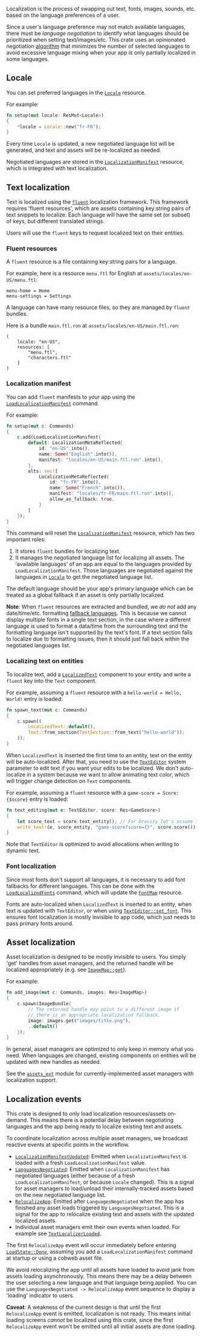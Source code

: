 Localization is the process of swapping out text, fonts, images, sounds, etc. based on the language preferences of a user.

Since a user's language preference may not match available languages, there must be *language negotiation* to identify what languages should be prioritized when setting text/images/etc. This crate uses an opinionated negotiation [algorithm](bevy_cobweb_ui::prelude::LocalizationManifest::negotiated) that minimizes the number of selected languages to avoid excessive language mixing when your app is only partially localized in some languages.


## Locale

You can set preferred languages in the [`Locale`](bevy_cobweb_ui::prelude::Locale) resource.

For example:
```rust
fn setup(mut locale: ResMut<Locale>)
{
    *locale = Locale::new("fr-FR");
}
```

Every time `Locale` is updated, a new negotiated language list will be generated, and text and assets will be re-localized as needed.

Negotiated languages are stored in the [`LocalizationManifest`](bevy_cobweb_ui::prelude::LocalizationManifest) resource, which is integrated with text localization.


## Text localization

Text is localized using the [`fluent`](https://projectfluent.org/) localization framework. This framework requires 'fluent resources', which are assets containing key:string pairs of text snippets to localize. Each language will have the same set (or subset) of keys, but different translated strings.

Users will use the `fluent` keys to request localized text on their entities.

### Fluent resources

A `fluent` resource is a file containing key:string pairs for a language.

For example, here is a resource `menu.ftl` for English at `assets/locales/en-US/menu.ftl`:
```
menu-home = Home
menu-settings = Settings
```

A language can have many resource files, so they are managed by `fluent` bundles.

Here is a bundle `main.ftl.ron` at `assets/locales/en-US/main.ftl.ron`:
```ron
(
    locale: "en-US",
    resources: [
        "menu.ftl",
        "characters.ftl"
    ]
)
```

### Localization manifest

You can add `fluent` manifests to your app using the [`LoadLocalizationManifest`](bevy_cobweb_ui::prelude::LoadLocalizationManifest) command.

For example:
```rust
fn setup(mut c: Commands)
{
    c.add(LoadLocalizationManifest{
        default: LocalizationMetaReflected{
            id: "en-US".into(),
            name: Some("English".into()),
            manifest: "locales/en-US/main.ftl.ron".into(),
        },
        alts: vec![
            LocalizationMetaReflected{
                id: "fr-FR".into(),
                name: Some("French".into()),
                manifest: "locales/fr-FR/main.ftl.ron".into(),
                allow_as_fallback: true,
            }
        ]
    });
}
```

This command will reset the [`LocalizationManifest`](bevy_cobweb_ui::prelude::LocalizationManifest) resource, which has two important roles:
1. It stores `fluent` bundles for localizing text.
2. It manages the negotiated language list for localizing all assets. The 'available languages' of an app are equal to the languages provided by `LoadLocalizationManifest`. Those languages are negotiated against the languages in [`Locale`](bevy_cobweb_ui::prelude::Locale) to get the negotiated language list.

The default language should be your app's primary language which can be treated as a global fallback if an asset is only partially localized.

**Note**: When `fluent` resources are extracted and bundled, we *do not* add any date/time/etc. formatting [fallback languages](https://docs.rs/fluent/0.16.1/fluent/bundle/struct.FluentBundle.html#locale-fallback-chain). This is because we cannot display multiple fonts in a single text section, in the case where a different language is used to format a data/time from the surrounding text and the formatting language isn't supported by the text's font. If a text section fails to localize due to formatting issues, then it should just fall back within the negotiated languages list.

### Localizing text on entities

To localize text, add a [`LocalizedText`](bevy_cobweb_ui::prelude::LocalizedText) component to your entity and write a `fluent` key into the `Text` component.

For example, assuming a `fluent` resource with a `hello-world = Hello, World!` entry is loaded:
```rust
fn spawn_text(mut c: Commands)
{
    c.spawn((
        LocalizedText::default(),
        Text::from_section(TextSection::from_text("hello-world"));
    ));
}
```

When `LocalizedText` is inserted the first time to an entity, text on the entity will be auto-localized. After that, you need to use the [`TextEditor`](bevy_cobweb_ui::prelude::TextEditor) system parameter to edit text if you want your edits to be localized. We don't auto-localize in a system because we want to allow animating text color, which will trigger change detection on `Text` components.

For example, assuming a `fluent` resource with a `game-score = Score: {$score}` entry is loaded:
```rust
fn text_editing(mut e: TextEditor, score: Res<GameScore>)
{
    let score_text = score.text_entity(); // For brevity let's assume the entity is in here.
    write_text!(e, score_entity, "game-score?score={}", score.score());
}
```

Note that `TextEditor` is optimized to avoid allocations when writing to dynamic text.

### Font localization

Since most fonts don't support all languages, it is necessary to add font fallbacks for different languages. This can be done with the [`LoadLocalizedFonts`](bevy_cobweb_ui::prelude::LoadLocalizedFonts) command, which will update the [`FontMap`](bevy_cobweb_ui::prelude::FontMap) resource.

Fonts are auto-localized when `LocalizedText` is inserted to an entity, when text is updated with `TextEditor`, or when using [`TextEditor::set_font`](bevy_cobweb_ui::prelude::TextEditor::set_font). This ensures font localization is mostly invisible to app code, which just needs to pass primary fonts around.


## Asset localization

Asset localization is designed to be mostly invisible to users. You simply 'get' handles from asset managers, and the returned handle will be localized appropriately (e.g. see [`ImageMap::get`](bevy_cobweb_ui::prelude::ImageMap::get)).

For example:
```rust
fn add_image(mut c: Commands, images: Res<ImageMap>)
{
    c.spawn(ImageBundle{
        // The returned handle may point to a different image if
        // there is an appropriate localization fallback.
        image: images.get("images/title.png"),
        ..default()
    });
}
```

In general, asset managers are optimized to only keep in memory what you need. When languages are changed, existing components on entities will be updated with new handles as needed.

See the [`assets_ext`](bevy_cobweb_ui::assets_ext) module for currently-implemented asset managers with localization support.


## Localization events

This crate is designed to only load localization resources/assets on-demand. This means there is a potential delay between negotiating languages and the app being ready to localize existing text and assets.

To coordinate localization across multiple asset managers, we broadcast reactive events at specific points in the workflow.

- [`LocalizationManifestUpdated`](bevy_cobweb_ui::prelude::LocalizationManifestUpdated): Emitted when `LocalizationManifest` is loaded with a fresh `LoadLocalizationManifest` value.
- [`LanguagesNegotiated`](bevy_cobweb_ui::prelude::LanguagesNegotiated): Emitted when `LocalizationManifest` has negotiated languages (either because of a fresh `LoadLocalizationManifest`, or because `Locale` changed). This is a signal for asset managers to load/unload their internally-tracked assets based on the new negotiated language list.
- [`RelocalizeApp`](bevy_cobweb_ui::prelude::RelocalizeApp): Emitted after `LanguagesNegotiated` when the app has finished any asset loads triggered by `LanguagesNegotiated`. This is a signal for the app to relocalize existing text and assets with the updated localized assets.
- Individual asset managers emit their own events when loaded. For example see [`TextLocalizerLoaded`](bevy_cobweb_ui::prelude::TextLocalizerLoaded).

The first `RelocalizeApp` event will occur immediately before entering [`LoadState::Done`](bevy_cobweb_ui::prelude::LoadState::Done), assuming you add a `LoadLocalizationManifest` command at startup or using a cobweb asset file.

We avoid relocalizing the app until all assets have loaded to avoid jank from assets loading asynchronously. This means there may be a delay between the user selecting a new language and that language being applied. You can use the `LanguagesNegotiated -> RelocalizeApp` event sequence to display a 'loading' indicator to users.

**Caveat**: A weakness of the current design is that until the first `RelocalizeApp` event is emitted, localization is not ready. This means initial loading screens *cannot* be localized using this crate, since the first `RelocalizeApp` event won't be emitted until all initial assets are done loading.
